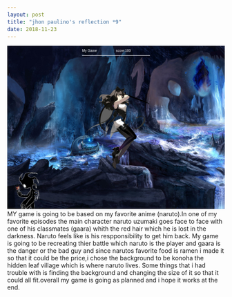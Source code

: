 ```yaml
---
layout: post
title: "jhon paulino's reflection *9"
date: 2018-11-23
---
```


![my game image ](/images/download.png)
MY game is going to be based on my favorite anime (naruto).In one of my favorite episodes the main character naruto uzumaki goes face to face with one of his classmates (gaara) whith the red hair which he is lost in the darkness. Naruto feels like is his respponsibility to get him back. My game is going to be recreating thier battle which naruto is the player and gaara is the danger or the bad guy and since narutos favorite food is ramen i made it so that it could be the price,i chose the background to be konoha the hidden leaf village which is where naruto lives. Some things that i had trouble with is finding the background and changing the size of it so that it could all fit.overall my game is going as planned and i hope it works at the end.
